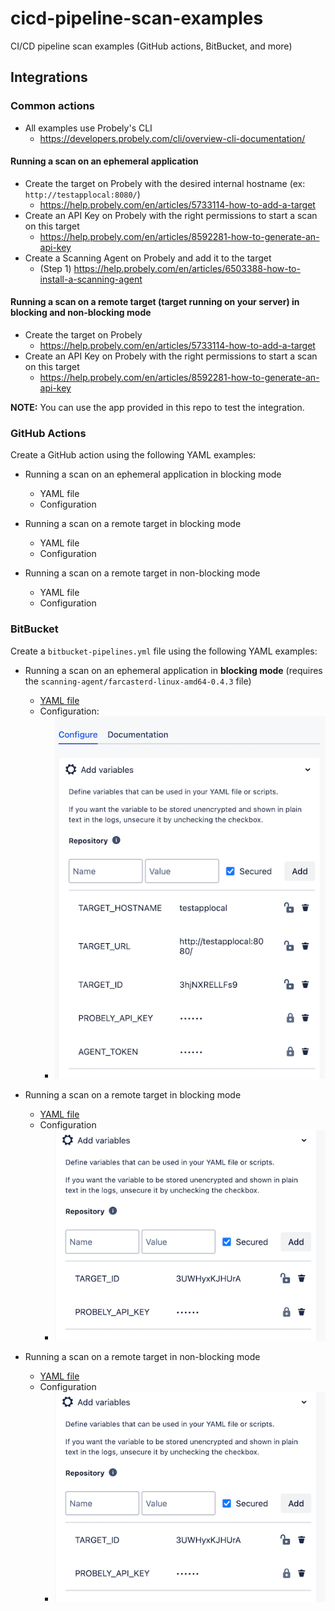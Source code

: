# cicd-pipeline-scan-examples

CI/CD pipeline scan examples (GitHub actions, BitBucket, and more)

## Integrations

### Common actions

- All examples use Probely's CLI
  - https://developers.probely.com/cli/overview-cli-documentation/

#### Running a scan on an ephemeral application

- Create the target on Probely with the desired internal hostname (ex: `http://testapplocal:8080/`)
  - https://help.probely.com/en/articles/5733114-how-to-add-a-target
- Create an API Key on Probely with the right permissions to start a scan on this target
  - https://help.probely.com/en/articles/8592281-how-to-generate-an-api-key
- Create a Scanning Agent on Probely and add it to the target
  - (Step 1) https://help.probely.com/en/articles/6503388-how-to-install-a-scanning-agent

#### Running a scan on a remote target (target running on your server) in blocking and non-blocking mode

- Create the target on Probely 
  - https://help.probely.com/en/articles/5733114-how-to-add-a-target
- Create an API Key on Probely with the right permissions to start a scan on this target
  - https://help.probely.com/en/articles/8592281-how-to-generate-an-api-key


**NOTE:** You can use the app provided in this repo to test the integration.

### GitHub Actions

Create a GitHub action using the following YAML examples:

- Running a scan on an ephemeral application in blocking mode
  - YAML file
  - Configuration

- Running a scan on a remote target in blocking mode
  - YAML file
  - Configuration

- Running a scan on a remote target in non-blocking mode
  - YAML file
  - Configuration


### BitBucket

Create a `bitbucket-pipelines.yml` file using the following YAML examples:

- Running a scan on an ephemeral application in **blocking mode** (requires the `scanning-agent/farcasterd-linux-amd64-0.4.3` file)
  - [YAML file](./cicd-examples/bitbucket/bitbucket-ephemeral-app-blocking-mode.yaml)
  - Configuration:
    - ![BitBucket config](./assets/bitbucket-ephemeral-config.png)

- Running a scan on a remote target in blocking mode
  - [YAML file](./cicd-examples/bitbucket/bitbucket-remote-app-blocking-mode.yaml)
  - Configuration
    - ![BitBucket config](./assets/bitbucket-remote-config.png)

- Running a scan on a remote target in non-blocking mode
  - [YAML file](./cicd-examples/bitbucket/bitbucket-remote-app-non-blocking-mode.yaml)
  - Configuration
    - ![BitBucket config](./assets/bitbucket-remote-config.png)